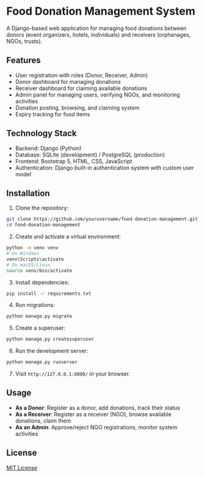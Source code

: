 # Food Donation Management System

A Django-based web application for managing food donations between donors (event organizers, hotels, individuals) and receivers (orphanages, NGOs, trusts).

## Features

- User registration with roles (Donor, Receiver, Admin)
- Donor dashboard for managing donations
- Receiver dashboard for claiming available donations
- Admin panel for managing users, verifying NGOs, and monitoring activities
- Donation posting, browsing, and claiming system
- Expiry tracking for food items

## Technology Stack

- Backend: Django (Python)
- Database: SQLite (development) / PostgreSQL (production)
- Frontend: Bootstrap 5, HTML, CSS, JavaScript
- Authentication: Django built-in authentication system with custom user model

## Installation

1. Clone the repository:

```bash
git clone https://github.com/yourusername/food-donation-management.git
cd food-donation-management
```

2. Create and activate a virtual environment:

```bash
python -m venv venv
# On Windows
venv\Scripts\activate
# On macOS/Linux
source venv/bin/activate
```

3. Install dependencies:

```bash
pip install -r requirements.txt
```

4. Run migrations:

```bash
python manage.py migrate
```

5. Create a superuser:

```bash
python manage.py createsuperuser
```

6. Run the development server:

```bash
python manage.py runserver
```

7. Visit `http://127.0.0.1:8000/` in your browser.

## Usage

- **As a Donor**: Register as a donor, add donations, track their status
- **As a Receiver**: Register as a receiver (NGO), browse available donations, claim them
- **As an Admin**: Approve/reject NGO registrations, monitor system activities

## License

[MIT License](LICENSE)
